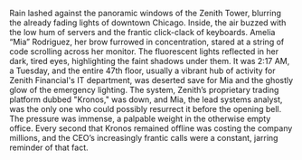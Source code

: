 Rain lashed against the panoramic windows of the Zenith Tower, blurring the already fading lights of downtown Chicago.  Inside, the air buzzed with the low hum of servers and the frantic click-clack of keyboards. Amelia “Mia” Rodriguez, her brow furrowed in concentration, stared at a string of code scrolling across her monitor. The fluorescent lights reflected in her dark, tired eyes, highlighting the faint shadows under them.  It was 2:17 AM, a Tuesday, and the entire 47th floor, usually a vibrant hub of activity for Zenith Financial's IT department, was deserted save for Mia and the ghostly glow of the emergency lighting.  The system, Zenith’s proprietary trading platform dubbed "Kronos," was down, and Mia, the lead systems analyst, was the only one who could possibly resurrect it before the opening bell. The pressure was immense, a palpable weight in the otherwise empty office. Every second that Kronos remained offline was costing the company millions, and the CEO’s increasingly frantic calls were a constant, jarring reminder of that fact.
